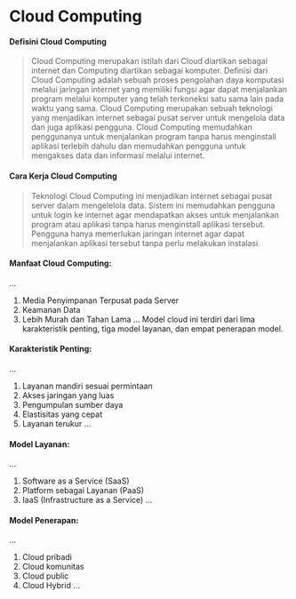 # Cloud Computing

#### __Defisini Cloud Computing__
> Cloud Computing merupakan istilah dari Cloud diartikan sebagai internet dan Computing diartikan sebagai komputer. Definisi dari Cloud Computing adalah sebuah proses pengolahan daya komputasi  melalui jaringan internet  yang memiliki fungsi agar dapat menjalankan program melalui komputer yang telah terkoneksi satu sama lain pada waktu yang sama. Cloud Computing merupakan sebuah teknologi yang menjadikan internet sebagai pusat server untuk mengelola data dan juga aplikasi pengguna. Cloud Computing memudahkan penggunanya untuk menjalankan program tanpa harus menginstall aplikasi terlebih dahulu dan memudahkan pengguna untuk mengakses data dan informasi melalui internet.

#### **Cara Kerja Cloud Computing**
> Teknologi Cloud Computing ini menjadikan internet sebagai pusat server dalam mengelelola data. Sistem ini memudahkan pengguna untuk login ke internet agar mendapatkan akses untuk menjalankan program atau aplikasi tanpa harus menginstall aplikasi tersebut. Pengguna hanya memerlukan jaringan internet agar dapat menjalankan aplikasi tersebut tanpa perlu melakukan instalasi.

#### __Manfaat Cloud Computing:__
...
1.	Media Penyimpanan Terpusat pada Server
2.	Keamanan Data
3.	Lebih Murah dan Tahan Lama
...
Model cloud ini terdiri dari lima karakteristik penting, tiga model layanan, dan empat penerapan model.
#### __Karakteristik Penting:__
...
1.	Layanan mandiri sesuai permintaan
2.	Akses jaringan yang luas
3.	Pengumpulan sumber daya
4.	Elastisitas yang cepat
5.	Layanan terukur
...
#### __Model Layanan:__
...
1.	Software as a Service (SaaS)
2.	Platform sebagai Layanan (PaaS)
3.	IaaS (Infrastructure as a Service)
...
#### __Model Penerapan:__
...
1.	Cloud pribadi
2.	Cloud komunitas
3.	Cloud public
4.	Cloud Hybrid
...
